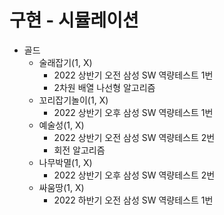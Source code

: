 # 구현 - 시뮬레이션
- 골드
  - 술래잡기(1, X)
    - 2022 상반기 오전 삼성 SW 역량테스트 1번
    - 2차원 배열 나선형 알고리즘
  - 꼬리잡기놀이(1, X)
    - 2022 상반기 오후 삼성 SW 역량테스트 1번
  - 예술성(1, X)
    - 2022 상반기 오전 삼성 SW 역량테스트 2번
    - 회전 알고리즘
  - 나무박멸(1, X)
    - 2022 상반기 오후 삼성 SW 역량테스트 2번 
  - 싸움땅(1, X)
    - 2022 하반기 오전 삼성 SW 역량테스트 1번